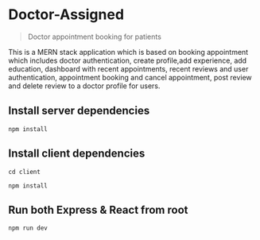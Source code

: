 # Doctor-Assigned
> Doctor appointment booking for patients

This is a MERN stack application which is based on booking appointment which includes doctor authentication, create profile,add experience, add education, dashboard with recent appointments, recent reviews and user authentication, appointment booking and cancel appointment, post review and delete review to a doctor profile for users.

## Install server dependencies
`npm install`

## Install client dependencies
`cd client`

`npm install`

## Run both Express & React from root
`npm run dev`

